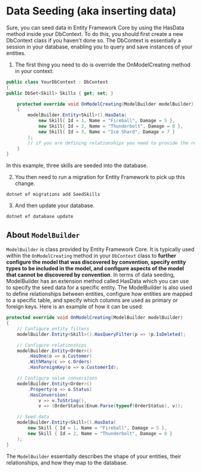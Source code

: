 ﻿# Data Seeding (aka inserting data)

Sure, you can seed data in Entity Framework Core by using the HasData method inside your DbContext.
To do this, you should first create a new DbContext class if you haven't done so. The DbContext is essentially a session
in your database, enabling you to query and save instances of your entities.

1. The first thing you need to do is override the OnModelCreating method in your context:

```csharp
public class YourDbContext : DbContext
{
public DbSet<Skill> Skills { get; set; }

    protected override void OnModelCreating(ModelBuilder modelBuilder)
    {
        modelBuilder.Entity<Skill>().HasData(
            new Skill{ Id = 1, Name = "Fireball", Damage = 5 },
            new Skill{ Id = 2, Name = "Thunderbolt", Damage = 8 },
            new Skill{ Id = 3, Name = "Ice Shard", Damage = 7 }
        );
        // if you are defining relationships you need to provide the related foreign key Id's in here
    }
}
```

In this example, three skills are seeded into the database.

2. You then need to run a migration for Entity Framework to pick up this change.

```shell
dotnet ef migrations add SeedSkills
```

3. And then update your database.

```shell
dotnet ef database update
```

## About `ModelBuilder`

`ModelBuilder` is class provided by Entity Framework Core. It is typically used within the `OnModelCreating` method in
your `DbContext` class to **further configure the model that was discovered by convention, specify entity types to be
included in the model, and configure aspects of the model that cannot be discovered by convention**.
In terms of data seeding, ModelBuilder has an extension method called HasData which you can use to specify the seed data
for a specific entity.
The ModelBuilder is also used to define relationships between entities, configure how entities are mapped to a specific
table, and specify which columns are used as primary or foreign keys.
Here is an example of how it can be used:

```csharp
protected override void OnModelCreating(ModelBuilder modelBuilder)
{
    // Configure entity filters
    modelBuilder.Entity<Skill>().HasQueryFilter(p => !p.IsDeleted);

    // Configure relationships
    modelBuilder.Entity<Order>()
        .HasOne(o => o.Customer)
        .WithMany(c => c.Orders)
        .HasForeignKey(o => o.CustomerId);

    // Configure value conversions
    modelBuilder.Entity<Order>()
        .Property(o => o.Status)
        .HasConversion(
            v => v.ToString(),
            v => (OrderStatus)Enum.Parse(typeof(OrderStatus), v));

    // Seed data
    modelBuilder.Entity<Skill>().HasData(
        new Skill { Id = 1, Name = "Fireball", Damage = 5 },
        new Skill { Id = 2, Name = "Thunderbolt", Damage = 8 }
    );
}
```

The `ModelBuilder` essentially describes the shape of your entities, their relationships, and how they map to the
database.
